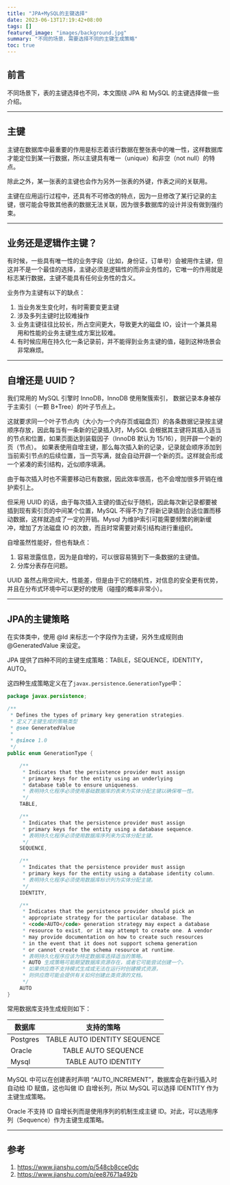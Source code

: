 ```yaml
---
title: "JPA+MySQL的主键选择"
date: 2023-06-13T17:19:42+08:00
tags: []
featured_image: "images/background.jpg"
summary: "不同的场景，需要选择不同的主键生成策略"
toc: true
---
```


## 前言

不同场景下，表的主键选择也不同，本文围绕 JPA 和 MySQL 的主键选择做一些介绍。

---

## 主键

主键在数据库中最重要的作用是标志着该行数据在整张表中的唯一性，这样数据库才能定位到某一行数据，所以主键具有唯一（unique）和非空（not null）的特点。

除此之外，某一张表的主键也会作为另外一张表的外键，作表之间的关联用。

主键在应用运行过程中，还具有不可修改的特点，因为一旦修改了某行记录的主键，很可能会导致其他表的数据无法关联，因为很多数据库的设计并没有做到强约束。

---

## 业务还是逻辑作主键？

有时候，一些具有唯一性的业务字段（比如，身份证，订单号）会被用作主键，但这并不是一个最佳的选择，主键必须是逻辑性的而非业务性的，它唯一的作用就是标志某行数据，主键不能具有任何业务性的含义。

业务作为主键有以下的缺点：

1. 当业务发生变化时，有时需要变更主键
2. 涉及多列主键时比较难操作
3. 业务主键往往比较长，所占空间更大，导致更大的磁盘 IO，设计一个兼具易用和性能的业务主键生成方案比较难。
4. 有时候应用在持久化一条记录前，并不能得到业务主键的值，碰到这种场景会非常麻烦。

---

## 自增还是 UUID？

我们常用的 MySQL 引擎时 InnoDB，InnoDB 使用聚簇索引， 数据记录本身被存于主索引（一颗 B+Tree）的叶子节点上。

这就要求同一个叶子节点内（大小为一个内存页或磁盘页）的各条数据记录按主键顺序存放，因此每当有一条新的记录插入时，MySQL 会根据其主键将其插入适当的节点和位置，如果页面达到装载因子（InnoDB 默认为 15/16），则开辟一个新的页（节点）。
如果表使用自增主键，那么每次插入新的记录，记录就会顺序添加到当前索引节点的后续位置，当一页写满，就会自动开辟一个新的页。这样就会形成一个紧凑的索引结构，近似顺序填满。

由于每次插入时也不需要移动已有数据，因此效率很高，也不会增加很多开销在维护索引上。

但采用 UUID 的话，由于每次插入主键的值近似于随机，因此每次新记录都要被插到现有索引页的中间某个位置，MySQL 不得不为了将新记录插到合适位置而移动数据，这样就造成了一定的开销。Mysql 为维护索引可能需要频繁的刷新缓冲，增加了方法磁盘 IO 的次数，而且时常需要对索引结构进行重组织。

自增虽然性能好，但也有缺点：

1. 容易泄露信息，因为是自增的，可以很容易猜到下一条数据的主键值。
2. 分库分表存在问题。

UUID 虽然占用空间大，性能差，但是由于它的随机性，对信息的安全更有优势，并且在分布式环境中可以更好的使用（碰撞的概率非常小）。

---

## JPA的主键策略

在实体类中，使用 @Id 来标志一个字段作为主键，另外生成规则由 @GeneratedValue 来设定。

JPA 提供了四种不同的主键生成策略：TABLE，SEQUENCE，IDENTITY，AUTO。

这四种生成策略定义在了`javax.persistence.GenerationType`中：

```java
package javax.persistence;

/** 
 * Defines the types of primary key generation strategies. 
 * 定义了主键生成的策略类型
 * @see GeneratedValue
 *
 * @since 1.0
 */
public enum GenerationType { 

    /**
     * Indicates that the persistence provider must assign 
     * primary keys for the entity using an underlying 
     * database table to ensure uniqueness.
     * 表明持久化程序必须使用基础数据库的表来为实体分配主键以确保唯一性。
     */
    TABLE, 

    /**
     * Indicates that the persistence provider must assign 
     * primary keys for the entity using a database sequence.
     * 表明持久化程序必须使用数据库序列来为实体分配主键。
     */
    SEQUENCE, 

    /**
     * Indicates that the persistence provider must assign 
     * primary keys for the entity using a database identity column.
     * 表明持久化程序必须使用数据库标识列为实体分配主键。
     */
    IDENTITY, 

    /**
     * Indicates that the persistence provider should pick an 
     * appropriate strategy for the particular database. The 
     * <code>AUTO</code> generation strategy may expect a database 
     * resource to exist, or it may attempt to create one. A vendor 
     * may provide documentation on how to create such resources 
     * in the event that it does not support schema generation 
     * or cannot create the schema resource at runtime.
     * 表明持久化程序应该为特定数据库选择适当的策略。 
     * AUTO 生成策略可能期望数据库资源存在，或者它可能尝试创建一个。
     * 如果供应商不支持模式生成或无法在运行时创建模式资源，
     * 则供应商可能会提供有关如何创建此类资源的文档。
     */
    AUTO
}

```

常用数据库支持生成规则如下：

| 数据库   |          支持的策略          |
| -------- | :--------------------------: |
| Postgres | TABLE AUTO IDENTITY SEQUENCE |
| Oracle   |     TABLE AUTO SEQUENCE      |
| Mysql    |     TABLE AUTO IDENTITY      |

MySQL 中可以在创建表时声明 “AUTO_INCREMENT”，数据库会在新行插入时自动给 ID 赋值，这也叫做 ID 自增长列，所以 MySQL 可以选择 IDENTITY 作为主键生成策略。

Oracle 不支持 ID 自增长列而是使用序列的机制生成主键 ID。对此，可以选用序列（Sequence）作为主键生成策略。

---

## 参考

1. https://www.jianshu.com/p/548cb8cce0dc
2. https://www.jianshu.com/p/ee87671a492b
